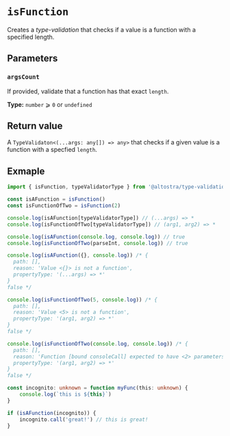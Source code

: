 # `isFunction`

Creates a *type-validation* that checks if a value is a function with a specified length.

## Parameters

### `argsCount`
If provided, validate that a function has that exact `length`.

**Type:** `number` ⩾ `0` or `undefined`

## Return value
A `TypeValidaton<(...args: any[]) => any>` that checks if a given value is a function with 
a specfied `length`.

## Exmaple

```ts
import { isFunction, typeValidatorType } from '@altostra/type-validations'

const isAFunction = isFunction()
const isFunctionOfTwo = isFunction(2)

console.log(isAFunction[typeValidatorType]) // (...args) => *
console.log(isFunctionOfTwo[typeValidatorType]) // (arg1, arg2) => *

console.log(isAFunction(console.log, console.log)) // true
console.log(isFunctionOfTwo(parseInt, console.log)) // true

console.log(isAFunction({}, console.log)) /* {
  path: [],
  reason: 'Value <{}> is not a function',
  propertyType: '(...args) => *'
}
false */

console.log(isFunctionOfTwo(5, console.log)) /* {
  path: [],
  reason: 'Value <5> is not a function',
  propertyType: '(arg1, arg2) => *'
}
false */

console.log(isFunctionOfTwo(console.log, console.log)) /* {
  path: [],
  reason: 'Function [bound consoleCall] expected to have <2> parameters, bug has <0> instead.',
  propertyType: '(arg1, arg2) => *'
}
false */

const incognito: unknown = function myFunc(this: unknown) {
    console.log(`this is ${this}`)
}

if (isAFunction(incognito)) {
    incognito.call('great!') // this is great!
}
```
